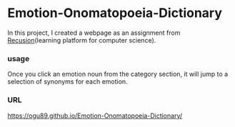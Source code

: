# Emotion-Onomatopoeia-Dictionary

In this project, I created a webpage as an assignment from <a href="https://recursionist.io/">Recusion</a>(learning platform for computer science).

### usage
Once you click an emotion noun from the category section, it will jump to a selection of synonyms for each emotion. 

### URL
<a href="https://ogu89.github.io/Emotion-Onomatopoeia-Dictionary/">https://ogu89.github.io/Emotion-Onomatopoeia-Dictionary/</a>
